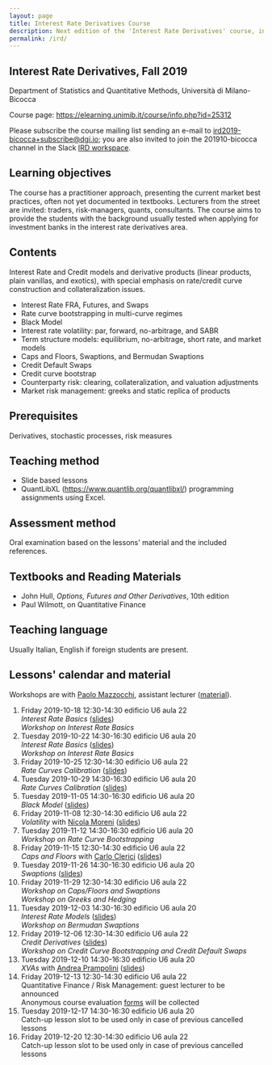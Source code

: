 ```yaml
---
layout: page
title: Interest Rate Derivatives Course
description: Next edition of the 'Interest Rate Derivatives' course, including slides.
permalink: /ird/
---
```


## Interest Rate Derivatives, Fall 2019

Department of Statistics and Quantitative Methods, Università di Milano-Bicocca

Course page: <https://elearning.unimib.it/course/info.php?id=25312>  

Please subscribe the course mailing list sending an e-mail to
[ird2019-bicocca+subscribe@dgi.io](mailto:ird2019-bicocca+subscribe@dgi.io);
you are also invited to join the 201910-bicocca channel in the Slack [IRD workspace](https://join.slack.com/t/ird-bicocca/signup).

## Learning objectives

The course has a practitioner approach, presenting the current market best practices, often not yet documented in textbooks. Lecturers from the street are invited: traders, risk-managers, quants, consultants. The course aims to provide the students with the background usually tested when applying for investment banks in the interest rate derivatives area.

## Contents

Interest Rate and Credit models and derivative products (linear products, plain vanillas, and exotics), with special emphasis on rate/credit curve construction and collateralization issues.

- Interest Rate FRA, Futures, and Swaps
- Rate curve bootstrapping in multi-curve regimes
- Black Model
- Interest rate volatility: par, forward, no-arbitrage, and SABR
- Term structure models: equilibrium, no-arbitrage, short rate, and market models
- Caps and Floors, Swaptions, and Bermudan Swaptions
- Credit Default Swaps
- Credit curve bootstrap
- Counterparty risk: clearing, collateralization, and valuation adjustments
- Market risk management: greeks and static replica of products

## Prerequisites

Derivatives, stochastic processes, risk measures

## Teaching method

- Slide based lessons
- QuantLibXL ([<https://www.quantlib.org/quantlibxl/>](<https://www.quantlib.org/quantlibxl/>)) programming assignments using Excel.

## Assessment method

Oral examination based on the lessons' material and the included references.

## Textbooks and Reading Materials

- John Hull, _Options, Futures and Other Derivatives_, 10th edition
- Paul Wilmott, on Quantitative Finance

## Teaching language

Usually Italian, English if foreign students are present.

## Lessons' calendar and material

Workshops are with [Paolo Mazzocchi](https://www.linkedin.com/in/paolo-mazzocchi-6672a591/), assistant lecturer ([material](https://drive.google.com/drive/folders/188zJ7Oiz8A05BnMTNmYpKxMwXImOpPw1)).

01. Friday 2019-10-18 12:30-14:30 edificio U6 aula 22  
    _Interest Rate Basics_ ([slides](https://speakerdeck.com/nando1970/interest-rate-basics))  
    _Workshop on Interest Rate Basics_
01. Tuesday 2019-10-22 14:30-16:30 edificio U6 aula 20  
    _Interest Rate Basics_ ([slides](https://speakerdeck.com/nando1970/interest-rate-basics))  
    _Workshop on Interest Rate Basics_
01. Friday 2019-10-25 12:30-14:30 edificio U6 aula 22  
    _Rate Curves Calibration_ ([slides](https://speakerdeck.com/nando1970/rate-curves-calibration))
01. Tuesday 2019-10-29 14:30-16:30 edificio U6 aula 20  
    _Rate Curves Calibration_ ([slides](https://speakerdeck.com/nando1970/rate-curves-calibration))
01. Tuesday 2019-11-05 14:30-16:30 edificio U6 aula 20  
    _Black Model_ ([slides](https://www.dropbox.com/s/0rzl7wyzauxg34p/20181115%20Black%20Model.pdf?dl=0))
01. Friday 2019-11-08 12:30-14:30 edificio U6 aula 22  
    _Volatility_ with [Nicola Moreni](https://www.linkedin.com/in/nicola-moreni-a636a7/) ([slides](https://www.dropbox.com/s/q4kc6t90sp19yim/20181115%20Moreni%20Volatility.pdf?dl=0))
01. Tuesday 2019-11-12 14:30-16:30 edificio U6 aula 20  
    _Workshop on Rate Curve Bootstrapping_
01. Friday 2019-11-15 12:30-14:30 edificio U6 aula 22  
    _Caps and Floors_ with [Carlo Clerici](https://www.linkedin.com/in/carlo-clerici-8443375/) ([slides](https://www.dropbox.com/s/6khjt02ih22cygo/20181206%20Clerici%20CapFloor.pdf?dl=0))  
01. Tuesday 2019-11-26 14:30-16:30 edificio U6 aula 20  
    _Swaptions_ ([slides](https://www.dropbox.com/s/pge5gzzafk31sqk/20181213%20De%20Nuccio%20Swaption.pdf?dl=0))  
01. Friday 2019-11-29 12:30-14:30 edificio U6 aula 22  
    _Workshop on Caps/Floors and Swaptions_  
    _Workshop on Greeks and Hedging_
01. Tuesday 2019-12-03 14:30-16:30 edificio U6 aula 20  
    _Interest Rate Models_ ([slides](https://www.dropbox.com/s/uelte1lvn3uqnea/20181220%20Interest%20Rate%20Models.pdf?dl=0))  
    _Workshop on Bermudan Swaptions_  
01. Friday 2019-12-06 12:30-14:30 edificio U6 aula 22  
    _Credit Derivatives_ ([slides](https://www.dropbox.com/s/dcqb23wer56wb44/20181108%20Credit%20Risk.pdf?dl=0))  
    _Workshop on Credit Curve Bootstrapping and Credit Default Swaps_
01. Tuesday 2019-12-10 14:30-16:30 edificio U6 aula 20  
    _XVAs_ with [Andrea Prampolini](https://www.linkedin.com/in/andrea-prampolini-68a44010/) ([slides](https://www.dropbox.com/s/gyzmm2ao9alu8id/20181108%20intro-xva-prampolini-18.pdf?dl=0))
01. Friday 2019-12-13 12:30-14:30 edificio U6 aula 22  
    Quantitative Finance / Risk Management: guest lecturer to be announced  
    Anonymous course evaluation [forms](https://www.dropbox.com/s/95o6sglk70oz41u/20190110%20Course%20Valuation%20Form.docx?dl=0) will be collected
01. Tuesday 2019-12-17 14:30-16:30 edificio U6 aula 20  
    Catch-up lesson slot to be used only in case of previous cancelled lessons
01. Friday 2019-12-20 12:30-14:30 edificio U6 aula 22  
    Catch-up lesson slot to be used only in case of previous cancelled lessons
